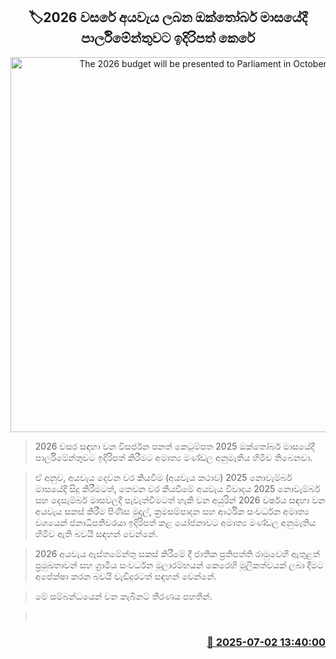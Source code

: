 <p align='center'><b><h2 align='center' title='The 2026 budget will be presented to Parliament in October'>🏷2026 වසරේ අයවැය ලබන ඔක්තෝබ‍ර් මාසයේදී පාර්ලිමේන්තුවට ඉදිරිපත් කෙරේ</h2></b></p>
<p align='center'><img src='https://helakuru.sgp1.cdn.digitaloceanspaces.com/esana/images/lib/parliment-archived.jpg' width='600' alt='The 2026 budget will be presented to Parliament in October'></p>

> 2026 වසර සඳහා වන විසර්ජන පනත් කෙටුම්පත 2025 ඔක්තෝබර් මාසයේදී පාර්ලිමේන්තුවට ඉදිරිපත් කිරීමට අමාත්‍ය මණ්ඩල අනුමැතිය හිමිව තිබෙනවා.

> ඒ අනුව, අයවැය දෙවන වර කියවීම (අයවැය කථාව) 2025 නොවැම්බර් මාසයේදී සිදු කිරීමටත්, තෙවන වර කියවීමේ අයවැය විවාදය 2025 නොවැම්බර් සහ දෙසැම්බර් මාසවලදී පැවැත්වීමටත් හැකි වන අයුරින් 2026 වර්ෂය සඳහා වන අයවැය සකස් කිරීම පිණිස මුදල්, ක්‍රමසම්පාදන සහ ආර්ථික සංවර්ධන අමාත්‍ය වශයෙන් ජනාධිපතිවරයා ඉදිරිපත් කළ යෝජනාවට අමාත්‍ය මණ්ඩල අනුමැතිය හිමිව ඇති බවයි සඳහන් වෙන්නේ.

> 2026 අයවැය ඇස්තමේන්තු සකස් කිරීමේ දී ජාතික ප්‍රතිපත්ති රාමුවෙහි ඇතුළත් ප්‍රමුඛතාවන් සහ ග්‍රාමීය සංවර්ධන මූලාරම්භයන් කෙරෙහි මූලිකත්වයක් ලබා දීමට අපේක්ෂා කරන බවයි වැඩිදුරටත් සඳහන් වෙන්නේ.

> මේ සම්බන්ධයෙන් වන කැබිනට් තීරණය පහතින්.

>  



<h3 align='right'><a href='https://www.helakuru.lk/esana/p/111520/'>📅 2025-07-02 13:40:00</a></h3>

